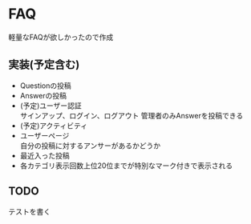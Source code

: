 # FAQ
軽量なFAQが欲しかったので作成
## 実装(予定含む)
* Questionの投稿  
* Answerの投稿  
* (予定)ユーザー認証  
サインアップ、ログイン、ログアウト
管理者のみAnswerを投稿できる
* (予定)アクティビティ
* ユーザーページ  
自分の投稿に対するアンサーがあるかどうか  
* 最近入った投稿
* 各カテゴリ表示回数上位20位までが特別なマーク付きで表示される

## TODO
テストを書く

